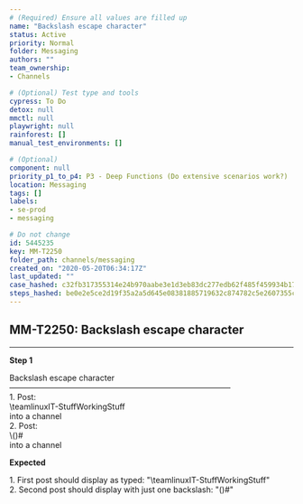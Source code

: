 ```yaml
---
# (Required) Ensure all values are filled up
name: "Backslash escape character"
status: Active
priority: Normal
folder: Messaging
authors: ""
team_ownership: 
- Channels

# (Optional) Test type and tools
cypress: To Do
detox: null
mmctl: null
playwright: null
rainforest: []
manual_test_environments: []

# (Optional)
component: null
priority_p1_to_p4: P3 - Deep Functions (Do extensive scenarios work?)
location: Messaging
tags: []
labels: 
- se-prod
- messaging

# Do not change
id: 5445235
key: MM-T2250
folder_path: channels/messaging
created_on: "2020-05-20T06:34:17Z"
last_updated: ""
case_hashed: c32fb317355314e24b970aabe3e1d3eb83dc277edb62f485f459934b17aec23b5c34602e5778b120ef0ff15d4fd5b64e
steps_hashed: be0e2e5ce2d19f35a2a5d645e08381885719632c874782c5e2607355cf2a963123c48eccc3c0d07df6889137b2e2487a
---
```


## MM-T2250: Backslash escape character

---

**Step 1**

Backslash escape character\
————————————————————————————\
1\. Post:\
\teamlinuxIT-StuffWorkingStuff\
into a channel\
2\. Post:\
\\()#\
into a channel

**Expected**

1\. First post should display as typed: "\teamlinuxIT-StuffWorkingStuff"\
2\. Second post should display with just one backslash: "()#"

